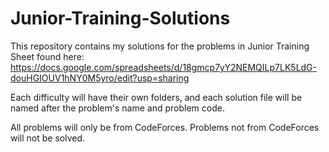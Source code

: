 # Junior-Training-Solutions

This repository contains my solutions for the problems in Junior Training Sheet found here: https://docs.google.com/spreadsheets/d/18gmcp7yY2NEMQILp7LK5LdG-douHGIOUV1hNY0M5yro/edit?usp=sharing

Each difficulty will have their own folders, and each solution file will be named after the problem's name and problem code.

All problems will only be from CodeForces. Problems not from CodeForces will not be solved.
